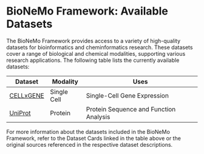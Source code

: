 # BioNeMo Framework: Available Datasets

The BioNeMo Framework provides access to a variety of high-quality datasets for bioinformatics and cheminformatics research. These datasets cover a range of biological and chemical modalities, supporting various research applications. The following table lists the currently available datasets:

| **Dataset**                                              | **Modality**   | **Uses**                                         |
| -------------------------------------------------------- | -------------- | ------------------------------------------------ |
| [CELLxGENE](./CELLxGENE.md)                              | Single Cell    | Single-Cell Gene Expression                      |
| [UniProt](./uniprot.md)                                  | Protein        | Protein Sequence and Function Analysis           |

For more information about the datasets included in the BioNeMo Framework, refer to the Dataset Cards linked in the table above or the original sources referenced in the respective dataset descriptions.

